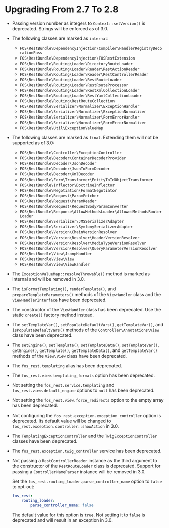 Upgrading From 2.7 To 2.8
=========================

 * Passing version number as integers to `Context::setVersion()` is deprecated. Strings will be
   enforced as of 3.0.
 
 * The following classes are marked as `internal`:

   * `FOS\RestBundle\DependencyInjection\Compiler\HandlerRegistryDecorationPass`
   * `FOS\RestBundle\DependencyInjection\FOSRestExtension`
   * `FOS\RestBundle\Routing\Loader\DirectoryRouteLoader`
   * `FOS\RestBundle\Routing\Loader\Reader\RestActionReader`
   * `FOS\RestBundle\Routing\Loader\Reader\RestControllerReader`
   * `FOS\RestBundle\Routing\Loader\RestRouteLoader`
   * `FOS\RestBundle\Routing\Loader\RestRouteProcessor`
   * `FOS\RestBundle\Routing\Loader\RestXmlCollectionLoader`
   * `FOS\RestBundle\Routing\Loader\RestYamlCollectionLoader`
   * `FOS\RestBundle\Routing\RestRouteCollection`
   * `FOS\RestBundle\Serializer\Normalizer\ExceptionHandler`
   * `FOS\RestBundle\Serializer\Normalizer\ExceptionNormalizer`
   * `FOS\RestBundle\Serializer\Normalizer\FormErrorHandler`
   * `FOS\RestBundle\Serializer\Normalizer\FormErrorNormalizer`
   * `FOS\RestBundle\Util\ExceptionValueMap`

 * The following classes are marked as `final`. Extending them will not be supported as of 3.0:

   * `FOS\RestBundle\Controller\ExceptionController`
   * `FOS\RestBundle\Decoder\ContainerDecoderProvider`
   * `FOS\RestBundle\Decoder\JsonDecoder`
   * `FOS\RestBundle\Decoder\JsonToFormDecoder`
   * `FOS\RestBundle\Decoder\XmlDecoder`
   * `FOS\RestBundle\Form\Transformer\EntityToIdObjectTransformer`
   * `FOS\RestBundle\Inflector\DoctrineInflector`
   * `FOS\RestBundle\Negotiation\FormatNegotiator`
   * `FOS\RestBundle\Request\ParamFetcher`
   * `FOS\RestBundle\Request\ParamReader`
   * `FOS\RestBundle\Request\RequestBodyParamConverter`
   * `FOS\RestBundle\Response\AllowMethodsLoader\AllowedMethodsRouterLoader`
   * `FOS\RestBundle\Serializer\JMSSerializerAdapter`
   * `FOS\RestBundle\Serializer\SymfonySerializerAdapter`
   * `FOS\RestBundle\Version\ChainVersionResolver`
   * `FOS\RestBundle\Version\Resolver\HeaderVersionResolver`
   * `FOS\RestBundle\Version\Resolver\MediaTypeVersionResolver`
   * `FOS\RestBundle\Version\Resolver\QueryParameterVersionResolver`
   * `FOS\RestBundle\View\JsonpHandler`
   * `FOS\RestBundle\View\View`
   * `FOS\RestBundle\View\ViewHandler`

 * The `ExceptionValueMap::resolveThrowable()` method is marked as internal and will be removed in 3.0.

 * The `isFormatTemplating()`, `renderTemplate()`, and `prepareTemplateParameters()` methods of the
   `ViewHandler` class and the `ViewHandlerInterface` have been deprecated.

 * The constructor of the `ViewHandler` class has been deprecated. Use the static `create()` factory
   method instead.

 * The `setTemplateVar()`, `setPopulateDefaultVars()`, `getTemplateVar()`, and `isPopulateDefaultVars()`
   methods of the `Controller\Annotations\View` class have been deprecated.

 * The `setEngine()`, `setTemplate()`, `setTemplateData()`, `setTemplateVar()`, `getEngine()`,
   `getTemplate()`, `getTemplateData()`, and `getTemplateVar()` methods of the `View\View` class
   have been deprecated.

 * The `fos_rest.templating` alias has been deprecated.

 * The `fos_rest.view.templating_formats` option has been deprecated.

 * Not setting the `fos_rest.service.templating` and `fos_rest.view.default_engine` options to
   `null` has been deprecated.

 * Not setting the `fos_rest.view.force_redirects` option to the empty array has been deprecated.

 * Not configuring the `fos_rest.exception.exception_controller` option is deprecated. Its default
   value will be changed to `fos_rest.exception.controller::showAction` in 3.0.

 * The `TemplatingExceptionController` and the `TwigExceptionController` classes have been deprecated.

 * The `fos_rest.exception.twig_controller` service has been deprecated.

 * Not passing a `RestControllerReader` instance as the third argument to the constructor of the
   `RestRouteLoader` class is deprecated. Support for passing a `ControllerNameParser` instance
   will be removed in 3.0.

   Set the `fos_rest.routing_loader.parse_controller_name` option to `false` to opt-out:

   ```yaml
   fos_rest:
       routing_loader:
           parse_controller_name: false
   ```

   The default value for this option is `true`. Not setting it to `false` is deprecated and will
   result in an exception in 3.0.
